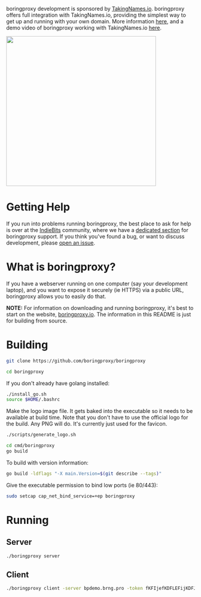 boringproxy development is sponsored by [TakingNames.io](https://takingnames.io).
boringproxy offers full integration with TakingNames.io, providing the simplest
way to get up and running with your own domain. More information [here](https://takingnames.io/blog/introducing-takingnames-io),
and a demo video of boringproxy working with TakingNames.io [here](https://youtu.be/9hf72-fYTts).

<a href='https://takingnames.io/blog/introducing-takingnames-io'>
  <img src='https://user-images.githubusercontent.com/7820200/148330003-5f8062ff-22b2-423d-b945-3db87abf10e5.png' width='400'></img>
</a>

# Getting Help

If you run into problems running boringproxy, the best place to ask for help is
over at the [IndieBits][0] community, where we have a [dedicated section][1]
for boringproxy support. If you think you've found a bug, or want to discuss
development, please [open an issue][2].


# What is boringproxy?

If you have a webserver running on one computer (say your development laptop),
and you want to expose it securely (ie HTTPS) via a public URL, boringproxy
allows you to easily do that.

**NOTE:** For information on downloading and running boringproxy, it's best to
start on the website, [boringproxy.io](https://boringproxy.io/). The information
in this README is just for building from source.


# Building

```bash
git clone https://github.com/boringproxy/boringproxy
```

```bash
cd boringproxy
```

If you don't already have golang installed:

```bash
./install_go.sh
source $HOME/.bashrc
```

Make the logo image file. It gets baked into the executable so it needs to
be available at build time. Note that you don't have to use the official
logo for the build. Any PNG will do. It's currently just used for the favicon.

```bash
./scripts/generate_logo.sh
```

```bash
cd cmd/boringproxy
go build
```

To build with version information:
```bash
go build -ldflags "-X main.Version=$(git describe --tags)"
```

Give the executable permission to bind low ports (ie 80/443):

```bash
sudo setcap cap_net_bind_service=+ep boringproxy
```

# Running

## Server

```bash
./boringproxy server
```

## Client

```bash
./boringproxy client -server bpdemo.brng.pro -token fKFIjefKDFLEFijKDFJKELJF -client-name demo-client -user demo-user
```

[0]: https://forum.indiebits.io

[1]: https://forum.indiebits.io/c/boringproxy-support/9

[2]: https://github.com/boringproxy/boringproxy/issues

